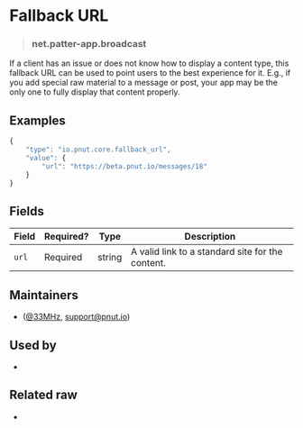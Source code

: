 <!-- give your raw a title -->
# Fallback URL

<!-- specify the "type" for your raw -->
> ### net.patter-app.broadcast

<!-- provide a description of what your raw represents -->

If a client has an issue or does not know how to display a content type, this fallback URL can be used to point users to the best experience for it. E.g., if you add special raw material to a message or post, your app may be the only one to fully display that content properly.

<!-- provide at least one example of what your raw might look like in the wild -->
## Examples

~~~ js
{
    "type": "io.pnut.core.fallback_url",
    "value": {
        "url": "https://beta.pnut.io/messages/18"
    }
}
~~~

<!-- provide a complete description of the fields in the "value" object for your raw -->
## Fields

| Field | Required? | Type | Description |
| ----- | --------- | ---- | ----------- |
| `url` | Required | string | A valid link to a standard site for the content. |

<!-- provide a way to contact you -->
## Maintainers
* ([@33MHz](https://pnut.io/@33mhz), [support@pnut.io](mailto:support@pnut.io))

<!-- provide references to compatible apps / service -->
## Used by
* 

<!-- provide references to related raws -->
## Related raw
* 